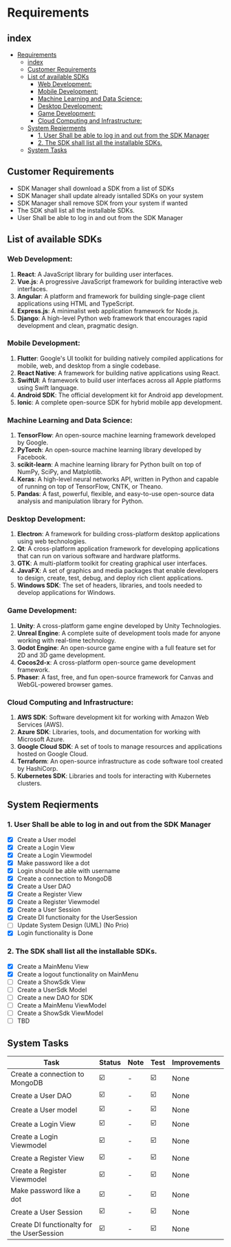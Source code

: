 # Requirements

## index
- [Requirements](#requirements)
  - [index](#index)
  - [Customer Requirements](#customer-requirements)
  - [List of available SDKs](#list-of-available-sdks)
    - [Web Development:](#web-development)
    - [Mobile Development:](#mobile-development)
    - [Machine Learning and Data Science:](#machine-learning-and-data-science)
    - [Desktop Development:](#desktop-development)
    - [Game Development:](#game-development)
    - [Cloud Computing and Infrastructure:](#cloud-computing-and-infrastructure)
  - [System Reqierments](#system-reqierments)
    - [1.  User Shall be able to log in and out from the SDK Manager](#1--user-shall-be-able-to-log-in-and-out-from-the-sdk-manager)
    - [2. The SDK shall list all the installable SDKs.](#2-the-sdk-shall-list-all-the-installable-sdks)
  - [System Tasks](#system-tasks)


## Customer Requirements 
* SDK Manager shall download a SDK from a list of SDKs
* SDK Manager shall update already isntalled SDKs on your system
* SDK Manager shall remove SDK from your system if wanted
* The SDK shall list all the installable SDKs.
* User Shall be able to log in and out from the SDK Manager


## List of available SDKs
### Web Development:
1. **React**: A JavaScript library for building user interfaces.
2. **Vue.js**: A progressive JavaScript framework for building interactive web interfaces.
3. **Angular**: A platform and framework for building single-page client applications using HTML and TypeScript.
4. **Express.js**: A minimalist web application framework for Node.js.
5. **Django**: A high-level Python web framework that encourages rapid development and clean, pragmatic design.

### Mobile Development:
1. **Flutter**: Google's UI toolkit for building natively compiled applications for mobile, web, and desktop from a single codebase.
2. **React Native**: A framework for building native applications using React.
3. **SwiftUI**: A framework to build user interfaces across all Apple platforms using Swift language.
4. **Android SDK**: The official development kit for Android app development.
5. **Ionic**: A complete open-source SDK for hybrid mobile app development.

### Machine Learning and Data Science:
1. **TensorFlow**: An open-source machine learning framework developed by Google.
2. **PyTorch**: An open-source machine learning library developed by Facebook.
3. **scikit-learn**: A machine learning library for Python built on top of NumPy, SciPy, and Matplotlib.
4. **Keras**: A high-level neural networks API, written in Python and capable of running on top of TensorFlow, CNTK, or Theano.
5. **Pandas**: A fast, powerful, flexible, and easy-to-use open-source data analysis and manipulation library for Python.

### Desktop Development:
1. **Electron**: A framework for building cross-platform desktop applications using web technologies.
2. **Qt**: A cross-platform application framework for developing applications that can run on various software and hardware platforms.
3. **GTK**: A multi-platform toolkit for creating graphical user interfaces.
4. **JavaFX**: A set of graphics and media packages that enable developers to design, create, test, debug, and deploy rich client applications.
5. **Windows SDK**: The set of headers, libraries, and tools needed to develop applications for Windows.

### Game Development:
1. **Unity**: A cross-platform game engine developed by Unity Technologies.
2. **Unreal Engine**: A complete suite of development tools made for anyone working with real-time technology.
3. **Godot Engine**: An open-source game engine with a full feature set for 2D and 3D game development.
4. **Cocos2d-x**: A cross-platform open-source game development framework.
5. **Phaser**: A fast, free, and fun open-source framework for Canvas and WebGL-powered browser games.

### Cloud Computing and Infrastructure:
1. **AWS SDK**: Software development kit for working with Amazon Web Services (AWS).
2. **Azure SDK**: Libraries, tools, and documentation for working with Microsoft Azure.
3. **Google Cloud SDK**: A set of tools to manage resources and applications hosted on Google Cloud.
4. **Terraform**: An open-source infrastructure as code software tool created by HashiCorp.
5. **Kubernetes SDK**: Libraries and tools for interacting with Kubernetes clusters.

## System Reqierments

### 1.  User Shall be able to log in and out from the SDK Manager



- [x] Create a User model
- [x] Create a Login View 
- [x] Create a Login Viewmodel
- [x] Make password like a dot
- [x] Login should be able with username
- [x] Create a connection to MongoDB
- [x] Create a User DAO 
- [x] Create a Register View
- [x] Create a Register Viewmodel
- [x] Create a User Session 
- [x] Create DI functionalty for the UserSession
- [ ] Update System Design (UML) (No Prio)
- [x] Login functionality is Done

### 2. The SDK shall list all the installable SDKs.

- [x] Create a MainMenu View
- [x] Create a logout functionality on MainMenu
- [ ] Create a ShowSdk View
- [ ] Create a UserSdk Model
- [ ] Create a new DAO for SDK
- [ ] Create a MainMenu ViewModel
- [ ] Create a ShowSdk ViewModel
- [ ] TBD

## System Tasks 


| Task | Status | Note| Test| Improvements|
|------|-----------|-----------|------| ----- |
|Create a connection to MongoDB| :ballot_box_with_check:| - | :ballot_box_with_check:| None|
|Create a User DAO | :ballot_box_with_check: | - | :ballot_box_with_check: | None|
|Create a User model| :ballot_box_with_check: | - | :ballot_box_with_check: | None|
|Create a Login View | :ballot_box_with_check: | - | :ballot_box_with_check: | None|
|Create a Login Viewmodel| :ballot_box_with_check: | - | :ballot_box_with_check: | None|
|Create a Register View| :ballot_box_with_check: | - | :ballot_box_with_check: | None|
|Create a Register Viewmodel| :ballot_box_with_check: | - | :ballot_box_with_check: | None|
|Make password like a dot| :ballot_box_with_check: | - | :ballot_box_with_check: | None|
|Create a User Session | :ballot_box_with_check: | - | :ballot_box_with_check: | None|
|Create DI functionalty for the UserSession| :ballot_box_with_check: | - | :ballot_box_with_check: | None|


